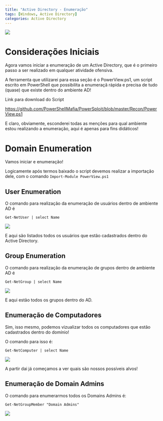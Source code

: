 ```yaml
---
title: "Active Directory - Enumeração"
tags: [Windows, Active Directory]
categories: Active Directory
---
```


![](https://raw.githubusercontent.com/0x4rt3mis/0x4rt3mis.github.io/master/img/active-enum/enum.png)

# Considerações Iniciais

Agora vamos iniciar a enumeração de um Active Directory, que é o primeiro passo a ser realizado em qualquer atividade ofensiva.

A ferramenta que utilizarei para essa seção é o PowerView.ps1, um script escrito em PowerShell que possibilita a enumeraçã rápida e precisa de tudo (quase) que existe dentro do ambiente AD!

Link para download do Script

https://github.com/PowerShellMafia/PowerSploit/blob/master/Recon/PowerView.ps1

E claro, obviamente, esconderei todas as menções para qual ambiente estou realizando a enumeração, aqui é apenas para fins didáticos!

# Domain Enumeration

Vamos iniciar e enumeração!

Logicamente após termos baixado o script devemos realizar a importação dele, com o comando `Import-Module PowerView.ps1`

## User Enumeration

O comando para realização da enumeração de usuários dentro de ambiente AD é

`Get-NetUser | select Name`

![](https://raw.githubusercontent.com/0x4rt3mis/0x4rt3mis.github.io/master/img/active-enum/user.png)

E aqui são listados todos os usuários que estão cadastrados dentro do Active Directory.

## Group Enumeration

O comando para realização da enumeração de grupos dentro de ambiente AD é

`Get-NetGroup | select Name`

![](https://raw.githubusercontent.com/0x4rt3mis/0x4rt3mis.github.io/master/img/active-enum/group.png)

E aqui estão todos os grupos dentro do AD.

## Enumeração de Computadores

Sim, isso mesmo, podemos vizualizar todos os computadores que estão cadastrados dentro do domínio!

O comando para isso é:

`Get-NetComputer | select Name`

![](https://raw.githubusercontent.com/0x4rt3mis/0x4rt3mis.github.io/master/img/active-enum/computer.png)

A partir dai já começamos a ver quais são nossos possíveis alvos!

## Enumeração de Domain Admins

O comando para enumerarmos todos os Domains Admins é:

`Get-NetGroupMember "Domain Admins"`

![](https://raw.githubusercontent.com/0x4rt3mis/0x4rt3mis.github.io/master/img/active-enum/da.png)